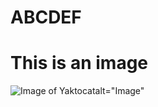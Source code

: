 #  ABCDEF
# This is an image
![Image of Yaktocat](https://octodex.github.com/images/yaktocat.png)alt="Image"


